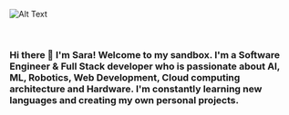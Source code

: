 ![Alt Text](https://i2.wp.com/media1.giphy.com/media/IPqbZhStIeZdS/giphy.gif)

<br />

### Hi there 👋 I'm Sara! Welcome to my sandbox. I'm a Software Engineer & Full Stack developer who is passionate about AI, ML, Robotics, Web Development, Cloud computing architecture and Hardware. I'm constantly learning new languages and creating my own personal projects.


<!--
**skauff/skauff** is a ✨ _special_ ✨ repository because its `README.md` (this file) appears on your GitHub profile.

Here are some ideas to get you started:

- 🔭 I’m currently working on ...
- 🌱 I’m currently learning ...
- 👯 I’m looking to collaborate on ...
- 🤔 I’m looking for help with ...
- 💬 Ask me about ...
- 📫 How to reach me: ...
- 😄 Pronouns: ...
- ⚡ Fun fact: ...
-->
